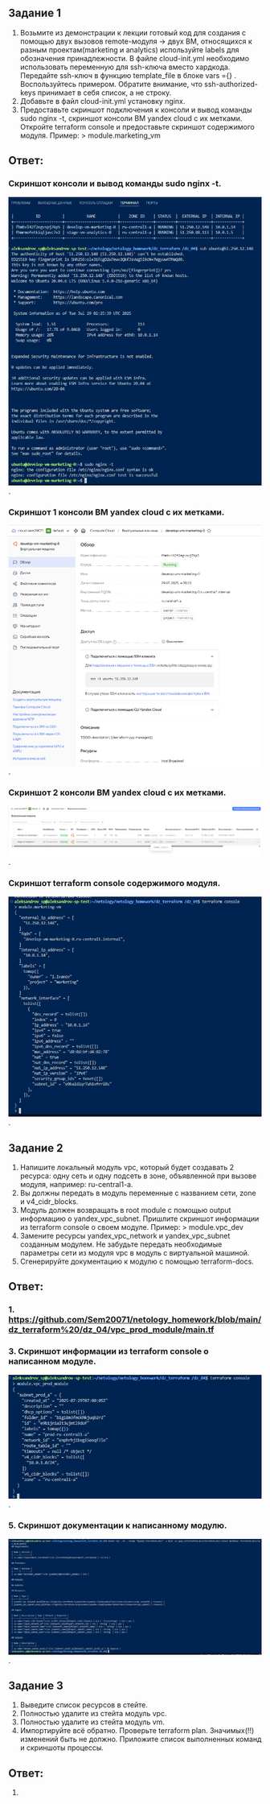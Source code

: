 ## Задание 1
1. Возьмите из демонстрации к лекции готовый код для создания с помощью двух вызовов remote-модуля -> двух ВМ, относящихся к разным проектам(marketing и analytics) используйте labels для обозначения принадлежности. В файле cloud-init.yml необходимо использовать переменную для ssh-ключа вместо хардкода. Передайте ssh-ключ в функцию template_file в блоке vars ={} . Воспользуйтесь примером. Обратите внимание, что ssh-authorized-keys принимает в себя список, а не строку.
2. Добавьте в файл cloud-init.yml установку nginx.
3. Предоставьте скриншот подключения к консоли и вывод команды sudo nginx -t, скриншот консоли ВМ yandex cloud с их метками. Откройте terraform console и предоставьте скриншот содержимого модуля. Пример: > module.marketing_vm

## Ответ:
### Скриншот консоли и вывод команды sudo nginx -t.
![Скриншот консоли и вывод команды sudo nginx -t](https://github.com/Sem20071/netology_homework/blob/main/dz_terraform%20/dz_04/images/terraform-04-01-1.png).
### Скриншот 1 консоли ВМ yandex cloud с их метками.
![скриншот консоли ВМ yandex cloud с их метками 1](https://github.com/Sem20071/netology_homework/blob/main/dz_terraform%20/dz_04/images/terraform-04-01-2.png).
### Скриншот 2 консоли ВМ yandex cloud с их метками.
![скриншот консоли ВМ yandex cloud с их метками 2](https://github.com/Sem20071/netology_homework/blob/main/dz_terraform%20/dz_04/images/terraform-04-01-3.png).
### Скриншот terraform console содержимого модуля.
![скриншот terraform console](https://github.com/Sem20071/netology_homework/blob/main/dz_terraform%20/dz_04/images/terraform-04-01-4.png).

## Задание 2
1. Напишите локальный модуль vpc, который будет создавать 2 ресурса: одну сеть и одну подсеть в зоне, объявленной при вызове модуля, например: ru-central1-a.
2. Вы должны передать в модуль переменные с названием сети, zone и v4_cidr_blocks.
3. Модуль должен возвращать в root module с помощью output информацию о yandex_vpc_subnet. Пришлите скриншот информации из terraform console о своем модуле. Пример: > module.vpc_dev
4. Замените ресурсы yandex_vpc_network и yandex_vpc_subnet созданным модулем. Не забудьте передать необходимые параметры сети из модуля vpc в модуль с виртуальной машиной.
5. Сгенерируйте документацию к модулю с помощью terraform-docs.

## Ответ:
### 1. https://github.com/Sem20071/netology_homework/blob/main/dz_terraform%20/dz_04/vpc_prod_module/main.tf
### 3. Cкриншот информации из terraform console о написанном модуле.
![Скриншот консоли](https://github.com/Sem20071/netology_homework/blob/main/dz_terraform%20/dz_04/images/terraform-04-02-3.png).
### 5. Скриншот документации к написанному модулю.
![Скриншот консоли](https://github.com/Sem20071/netology_homework/blob/main/dz_terraform%20/dz_04/images/terraform-04-02-4.png).

## Задание 3
1. Выведите список ресурсов в стейте.
2. Полностью удалите из стейта модуль vpc.
3. Полностью удалите из стейта модуль vm.
4. Импортируйте всё обратно. Проверьте terraform plan. Значимых(!!) изменений быть не должно. Приложите список выполненных команд и скриншоты процессы.

## Ответ:
1. 




